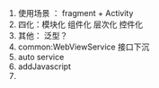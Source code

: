 1. 使用场景 ： fragment + Activity
2. 四化：模块化 组件化 层次化 控件化
3. 其他： 泛型？
4. common:WebViewService 接口下沉
5. auto service
6. addJavascript
7. 